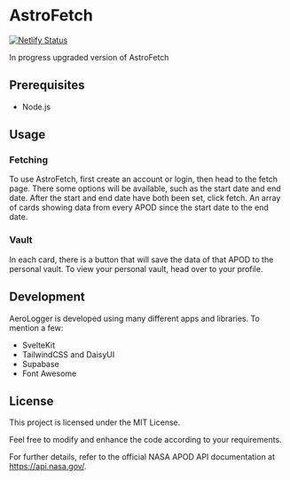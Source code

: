 # AstroFetch

[![Netlify Status](https://api.netlify.com/api/v1/badges/ce545931-4efe-4c95-a900-2b303df74dc6/deploy-status)](https://app.netlify.com/sites/astrofetch/deploys)

In progress upgraded version of AstroFetch

## Prerequisites

- Node.js

## Usage

### Fetching

To use AstroFetch, first create an account or login, then head to the fetch page. There some options will be available, such as the start date and end date. After the start and end date have both been set, click fetch. An array of cards showing data from every APOD since the start date to the end date.

### Vault

In each card, there is a button that will save the data of that APOD to the personal vault. To view your personal vault, head over to your profile.

## Development

AeroLogger is developed using many different apps and libraries. To mention a few:

- SvelteKit
- TailwindCSS and DaisyUI
- Supabase
- Font Awesome

## License

This project is licensed under the MIT License.

Feel free to modify and enhance the code according to your requirements.

For further details, refer to the official NASA APOD API documentation at https://api.nasa.gov/.
